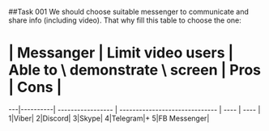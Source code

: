 ##Task 001
We should choose suitable messenger to communicate and share info (including video).
That why fill this table to choose the one:

# | Messanger | Limit video users | Able to \ demonstrate \ screen | Pros | Cons |
---|----------| ----------------- | ------------------------------ | ---- | ---- |
1|Viber|
2|Discord|
3|Skype|
4|Telegram|+
5|FB Messenger|
